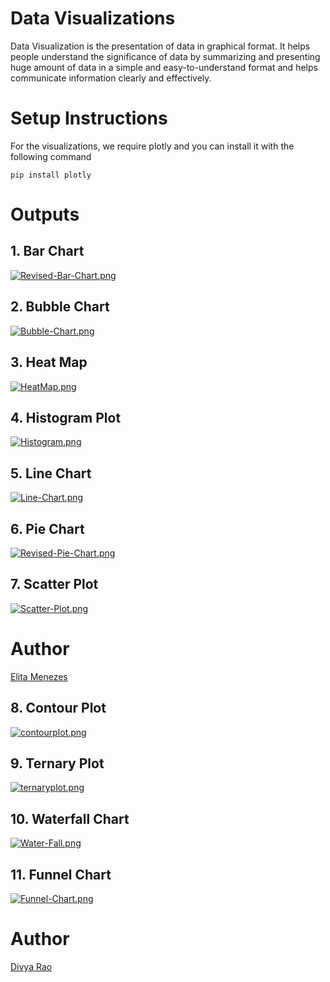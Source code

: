 # Data Visualizations

Data Visualization is the presentation of data in graphical format. It helps people understand the significance of data by summarizing and presenting huge amount of data in a simple and easy-to-understand format and helps communicate information clearly and effectively.

# Setup Instructions
For the visualizations, we require plotly and you can install it with the following command

```
pip install plotly
```

# Outputs

## 1. Bar Chart
[![Revised-Bar-Chart.png](https://i.postimg.cc/YSQWnMDv/Revised-Bar-Chart.png)](https://postimg.cc/f3TyknNs)

## 2. Bubble Chart
[![Bubble-Chart.png](https://i.postimg.cc/6QLg17g4/Bubble-Chart.png)](https://postimg.cc/2qy015zC)

## 3. Heat Map
[![HeatMap.png](https://i.postimg.cc/pLVsX06r/HeatMap.png)](https://postimg.cc/yk5mLTBC)

## 4. Histogram Plot
[![Histogram.png](https://i.postimg.cc/BQpCyTn0/Histogram.png)](https://postimg.cc/2VqvLBWc)

## 5. Line Chart
[![Line-Chart.png](https://i.postimg.cc/2SPLXyhY/Line-Chart.png)](https://postimg.cc/RWL0WMgp)

## 6. Pie Chart
[![Revised-Pie-Chart.png](https://i.postimg.cc/kXwwsF60/Revised-Pie-Chart.png)](https://postimg.cc/crgQ43ch)

## 7. Scatter Plot
[![Scatter-Plot.png](https://i.postimg.cc/Pqjrww1C/Scatter-Plot.png)](https://postimg.cc/0zVsgrWv)

# Author
[Elita Menezes](https://github.com/ELITA04/) 

## 8. Contour Plot
[![contourplot.png](https://i.postimg.cc/q7w2RdBT/contourplot.png)](https://postimg.cc/v114qk6q)

## 9. Ternary Plot 
[![ternaryplot.png](https://i.postimg.cc/2SpQ9w9P/ternaryplot.png)](https://postimg.cc/crmtrQSm)
## 10. Waterfall Chart 
[![Water-Fall.png](https://i.postimg.cc/nznTRkrH/Water-Fall.png)](https://postimg.cc/mc6Qh77q)
## 11. Funnel Chart
[![Funnel-Chart.png](https://i.postimg.cc/bvhRrTQQ/Funnel-Chart.png)](https://postimg.cc/FYTSn0CR)


# Author
[Divya Rao](https://github.com/dsrao711/) 